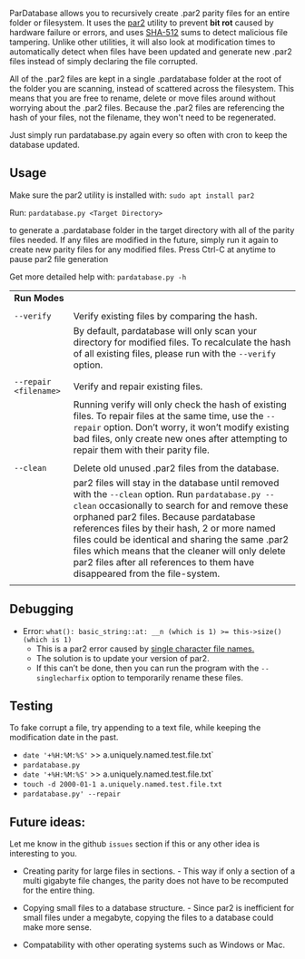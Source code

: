 ﻿ParDatabase allows you to recursively create .par2 parity files for an entire folder or filesystem. It uses the [par2](https://manpages.org/par2) utility to prevent **bit rot** caused by hardware failure or errors, and uses [SHA-512](https://en.wikipedia.org/wiki/SHA-2) sums to detect malicious file tampering. Unlike other utilities, it will also look at modification times to automatically detect when files have been updated and generate new .par2 files instead of simply declaring the file corrupted.

All of the .par2 files are kept in a single .pardatabase folder at the root of the folder you are scanning, instead of scattered across the filesystem. This means that you are free to rename, delete or move files around without worrying about the .par2 files. Because the .par2 files are referencing the hash of your files, not the filename, they won't need to be regenerated.

Just simply run pardatabase.py again every so often with cron to keep the database updated.

## Usage

Make sure the par2 utility is installed with: `sudo apt install par2`

Run: `pardatabase.py <Target Directory>`

to generate a .pardatabase folder in the target directory with all of the parity files needed. If any files are modified in the future, simply run it again to create new parity files for any modified files. Press Ctrl-C at anytime to pause par2 file generation

Get more detailed help with: `pardatabase.py -h`


| | |
| :---   | :--- |
| **Run Modes** |    |
| | |
| `--verify ` | Verify existing files by comparing the hash. |
|| By default, pardatabase will only scan your directory for modified files. To recalculate the hash of all existing files, please run with the `--verify` option.|
| | |
| `--repair <filename>` | Verify and repair existing files. |
| | Running verify will only check the hash of existing files. To repair files at the same time, use the `--repair` option. Don’t worry, it won’t modify existing bad files, only create new ones after attempting to repair them with their parity file.|
| | |
| `--clean` | Delete old unused .par2 files from the database. |
| | par2 files will stay in the database until removed with the `--clean` option. Run `pardatabase.py --clean` occasionally to search for and remove these orphaned par2 files. Because pardatabase references files by their hash, 2 or more named files could be identical and sharing the same .par2 files which means that the cleaner will only delete par2 files after all references to them have disappeared from the file-system. |
| | |

## Debugging

  * Error: `what(): basic_string::at: __n (which is 1) >= this->size() (which is 1)`
    - This is a par2 error caused by [single character file names.](https://github.com/Parchive/par2cmdline/issues/145)
    - The solution is to update your version of par2.
    - If this can’t be done, then you can run the program with the `--singlecharfix` option to temporarily rename these files.

## Testing

To fake corrupt a file, try appending to a text file, while keeping the modification date in the past.


  * `date '+%H:%M:%S'` >> a.uniquely.named.test.file.txt`
  * `pardatabase.py`
  * `date '+%H:%M:%S'` >> a.uniquely.named.test.file.txt`
  * `touch -d 2000-01-1 a.uniquely.named.test.file.txt`
  * `pardatabase.py' --repair`


## Future ideas:

Let me know in the github `issues` section if this or any other idea is interesting to you.

  * Creating parity for large files in sections. - This way if only a section of a multi gigabyte file changes, the parity does not have to be recomputed for the entire thing.

  * Copying small files to a database structure. - Since par2 is inefficient for small files under a megabyte, copying the files to a database could make more sense.

  * Compatability with other operating systems such as Windows or Mac.
